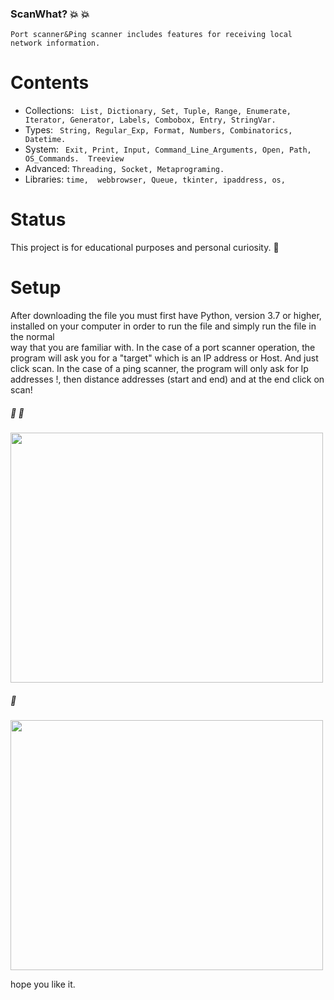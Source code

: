 ### ScanWhat? :boom: :boom: 
    Port scanner&Ping scanner includes features for receiving local network information. 

# Contents

*  Collections: ` List, Dictionary, Set, Tuple, Range, Enumerate, Iterator, Generator, Labels, Combobox, Entry, StringVar.`
*  Types: ` String, Regular_Exp, Format, Numbers, Combinatorics, Datetime.`
*  System: ` Exit, Print, Input, Command_Line_Arguments, Open, Path, OS_Commands.  Treeview`
*  Advanced: `Threading, Socket, Metaprograming. `
*  Libraries: `time,  webbrowser, Queue, tkinter, ipaddress, os,`

# Status
   This project is for educational purposes and personal curiosity. :slightly_smiling_face:

# Setup
 After downloading the file you must first have Python, version 3.7 or higher, installed on your computer in order to run the file and simply run the file in the normal   
 way that you are familiar with.
 In the case of a port scanner operation, the program will ask you for a "target" which is an IP address or Host. And just click scan.
 In the case of a ping scanner, the program will only ask for Ip addresses !, then distance addresses (start and end) and at the end click on scan!


##### :dart: :space_invader:

<img src=https://user-images.githubusercontent.com/57037365/114308128-69ec0680-9aeb-11eb-89d1-6fe166e2f3e4.jpg width="500" height="400">


##### :ghost:

<img src=https://user-images.githubusercontent.com/57037365/114308391-76249380-9aec-11eb-9952-d07982ddbcf8.jpg width="500" height="400">



hope you like it. 
